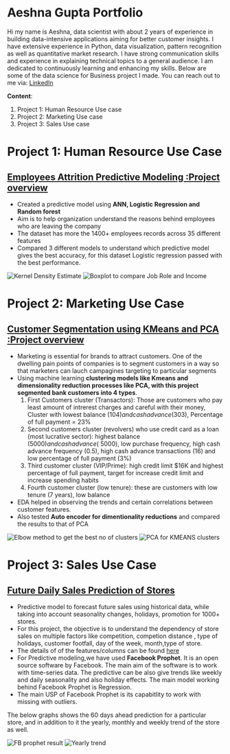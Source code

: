 # Aeshna Gupta Portfolio
Hi my name is Aeshna, data scientist with about 2 years of experience in building data-intensive applications aiming for better customer
insights. I have extensive experience in Python, data visualization, pattern recognition as well as quantitative market
research. I have strong communication skills and experience in explaining technical topics to a general audience. I am dedicated to continuously learning and enhancing my skills. 
Below are some of the data science for Business project I made. 
You can reach out to me via: [LinkedIn](https://www.linkedin.com/in/aeshna-gupta-6b37b4165/)

**Content**:
1. Project 1: Human Resource Use case
2. Project 2: Marketing Use case
3. Project 3: Sales Use case

# Project 1: Human Resource Use Case
## [Employees Attrition Predictive Modeling :Project overview](https://github.com/aeshna25/Employees-Attrition-Predictive-Modeling-)
- Created a predictive model using **ANN, Logistic Regression and Random forest**
- Aim is to help organization understand the reasons behind employees who are leaving the company
- The dataset has more the 1400+ employees records across 35 different features
- Compared 3 different models to understand which predictive model gives the best accuracy, for this dataset Logistic regression passed with the best performance.

![Kernel Density Estimate](/images/hrkde.png)
![Boxplot to compare Job Role and Income](/images/hrboxplot.png)


# Project 2: Marketing Use Case  
## [Customer Segmentation using KMeans and PCA :Project overview](https://github.com/aeshna25/Customer-Segmentation-using-KMeans-and-PCA)
- Marketing is essential for brands to attract customers. One of the dwelling pain points of companies is to segment customers in a way so that marketers can lauch campagines targeting to particular segments
- Using machine learning **clustering models like Kmeans and dimensionality reduction processes like PCA, with this project segmented bank customers into 4 types**.
    1. First Customers cluster (Transactors): Those are customers who pay least amount of intrerest charges and careful with their money, Cluster with lowest balance ($104) and cash advance ($303), Percentage of full payment = 23%
    2. Second customers cluster (revolvers) who use credit card as a loan (most lucrative sector): highest balance ($5000) and cash advance (~$5000), low purchase frequency, high cash advance frequency (0.5), high cash advance transactions (16) and low percentage of full payment (3%)
    3. Third customer cluster (VIP/Prime): high credit limit $16K and highest percentage of full payment, target for increase credit limit and increase spending habits
    4. Fourth customer cluster (low tenure): these are customers with low tenure (7 years), low balance 
- EDA helped in observing the trends and certain correlations between customer features.
- Also tested **Auto encoder for dimentionality reductions** and compared the results to that of PCA

![Elbow method to get the best no of clusters](/images/mrelbow.png)
![PCA for KMEANS clusters](/images/mrpca.png)


# Project 3: Sales Use Case
## [Future Daily Sales Prediction of Stores](https://github.com/aeshna25/Future-Daily-Sales-)
- Predictive model to forecast future sales using historical data, while taking into account seasonality changes, holidays, promotion for 1000+ stores.
- For this project, the objective is to understand the dependency of store sales on multiple factors like competition, competion distance , type of holidays, customer footfall, day of the week, month,type of store.
- The details of of the features/columns can be found [here](https://github.com/aeshna25/Future-Daily-Sales-/tree/main/Dataset)
- For Predictive modeling,we have used **Facebook Prophet**. It is an open source software by Facebook. The main aim of the software is to work with time-series data. The predictive can be also give trends like weekly and daily seasonality and also holiday effects. The main model working behind Facebook Prophet is Regression.
- The main USP of Facebook Prophet is its capabitlity to work with missing with outliers.

The below graphs shows the 60 days ahead prediction for a particular store, and in addition to it the yearly, monthly and weekly trend of the store as well. 

![FB prophet result](/images/fbprophet.png)
![Yearly trend](/images/trendfb.png)
